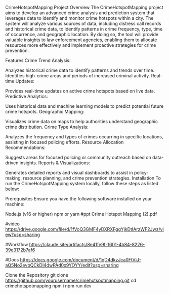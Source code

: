 CrimeHotspotMapping
Project Overview
The CrimeHotspotMapping project aims to develop an advanced crime analysis and prediction system that leverages data to identify and monitor crime hotspots within a city. The system will analyze various sources of data, including distress call records and historical crime data, to identify patterns in crime frequency, type, time of occurrence, and geographic location. By doing so, the tool will provide valuable insights to law enforcement agencies, enabling them to allocate resources more effectively and implement proactive strategies for crime prevention.

Features
Crime Trend Analysis:

Analyzes historical crime data to identify patterns and trends over time.
Identifies high-crime areas and periods of increased criminal activity.
Real-time Updates:

Provides real-time updates on active crime hotspots based on live data.
Predictive Analytics:

Uses historical data and machine learning models to predict potential future crime hotspots.
Geographic Mapping:

Visualizes crime data on maps to help authorities understand geographic crime distribution.
Crime Type Analysis:

Analyzes the frequency and types of crimes occurring in specific locations, assisting in focused policing efforts.
Resource Allocation Recommendations:

Suggests areas for focused policing or community outreach based on data-driven insights.
Reports & Visualizations:

Generates detailed reports and visual dashboards to assist in policy-making, resource planning, and crime prevention strategies.
Installation
To run the CrimeHotspotMapping system locally, follow these steps as listed below:


Prerequisites
Ensure you have the following software installed on your machine:

Node.js (v16 or higher)
npm or yarn
#ppt Crime Hotspot Mapping (2).pdf

#video https://drive.google.com/file/d/1fVoQ3GMF4yDXRXFggYjkDtIArzWF2Jwz/view?usp=sharing

#Workflow https://claude.site/artifacts/8e41fe9f-1601-4b84-8226-39e3172b7af6

#Docs https://docs.google.com/document/d/1qD4dkzJca0FtViJ-aQ5No2evbQCkDl4dwPAd0x9YOYY/edit?usp=sharing

Clone the Repository
git clone https://github.com/yourusername/crimehotspotmapping.git
cd crimehotspotmapping
npm i
npm run dev 